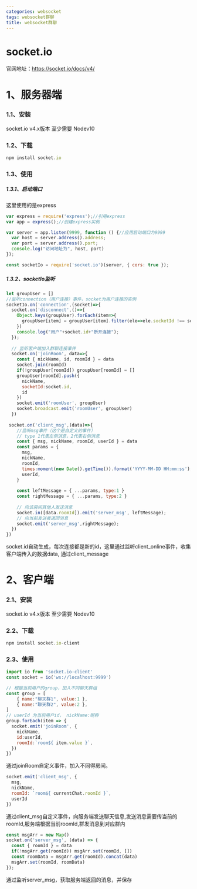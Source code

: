 ```yaml
---
categories: websocket
tags: websocket群聊
title: websocket群聊
---
```


# socket.io

官网地址：<https://socket.io/docs/v4/>

# 1、服务器端

### 1.1、安装

socket.io v4.x版本 至少需要 Nodev10

### 1.2、下载

```javascript
npm install socket.io
```

### 1.3、使用

##### 1.3.1、启动端口

这里使用的是express

```javascript
var express = require('express');//引用express
var app = express();//创建express实例

var server = app.listen(9999, function () {//应用启动端口为9999
  var host = server.address().address;
  var port = server.address().port;
  console.log("访问地址为", host, port)
});

const socketIo = require('socket.io')(server, { cors: true });

```

##### 1.3.2、socketIo监听

```javascript
let groupUser = []
//监听connection（用户连接）事件，socket为用户连接的实例
socketIo.on('connection',(socket)=>{
  socket.on('disconnect',()=>{
    Object.keys(groupUser).forEach(item=>{
      groupUser[item] = groupUser[item].filter(ele=>ele.socketId !== socket.id)
    })
    console.log("用户"+socket.id+"断开连接");
  });
  
  // 监听客户端加入群聊连接事件
  socket.on('joinRoom', data=>{
    const { nickName, id, roomId } = data
    socket.join(roomId)
    if(!groupUser[roomId]) groupUser[roomId] = []
    groupUser[roomId].push({
      nickName,
      socketId:socket.id,
      id
    })
    socket.emit('roomUser', groupUser)
    socket.broadcast.emit('roomUser', groupUser)
  })
 
 socket.on('client_msg',(data)=>{
    //监听msg事件（这个是自定义的事件）
    // type 1代表左侧消息，2代表右侧消息
    const { msg, nickName, roomId, userId } = data
    const params = {
      msg,
      nickName,
      roomId,
      times:moment(new Date().getTime()).format('YYYY-MM-DD HH:mm:ss'),
      userId,
    }
    
    const leftMessage = { ...params, type:1 }
    const rightMessage = { ...params, type:2 }
    
    // 向该房间其他人发送消息
    socket.in([data.roomId]).emit('server_msg', leftMessage);
    // 向当前发送者返回消息
    socket.emit('server_msg',rightMessage);
  })
})
```

socket.id自动生成，每次连接都是新的id，这里通过监听client\_online事件，收集客户端传入的数据data,
通过client\_message

# 2、客户端

### 2.1、安装

socket.io v4.x版本 至少需要 Nodev10

### 2.2、下载

```javascript
npm install socket.io-client
```

### 2.3、使用

```javascript
import io from 'socket.io-client'
const socket = io('ws://localhost:9999')

// 根据当前用户的group，加入不同聊天群组
const group = [
    { name:"聊天群1", value:1 },
    { name:"聊天群2", value:2 },
]
// userId 为当前用户id， nickName:昵称
group.forEach(item => {
  socket.emit('joinRoom', {
    nickName,
    id:userId,
    roomId:`room${ item.value }`,
  })
})


```

通过joinRoom自定义事件，加入不同得房间。

```javascript
socket.emit('client_msg', { 
  msg,
  nickName,
  roomId: `room${ currentChat.roomId }`,
  userId
})
```

通过client\_msg自定义事件，向服务端发送聊天信息,发送消息需要传当前的roomId,服务端根据当前roomId,群发消息到对应群内

```javascript
const msgArr = new Map()
socket.on('server_msg', (data) => {
  const { roomId } = data
  if(!msgArr.get(roomId)) msgArr.set(roomId, [])
  const roomData = msgArr.get(roomId).concat(data)
  msgArr.set(roomId, roomData)
});
```

通过监听server\_msg，获取服务端返回的消息，并保存

